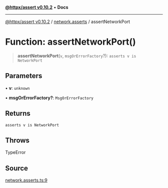 [**@httpx/assert v0.10.2**](../../README.md) • **Docs**

***

[@httpx/assert v0.10.2](../../README.md) / [network.asserts](../README.md) / assertNetworkPort

# Function: assertNetworkPort()

> **assertNetworkPort**(`v`, `msgOrErrorFactory`?): `asserts v is NetworkPort`

## Parameters

• **v**: `unknown`

• **msgOrErrorFactory?**: `MsgOrErrorFactory`

## Returns

`asserts v is NetworkPort`

## Throws

TypeError

## Source

[network.asserts.ts:9](https://github.com/belgattitude/httpx/blob/9872a04f73c192beff5f4b4d63a156ff5269c00c/packages/assert/src/network.asserts.ts#L9)

